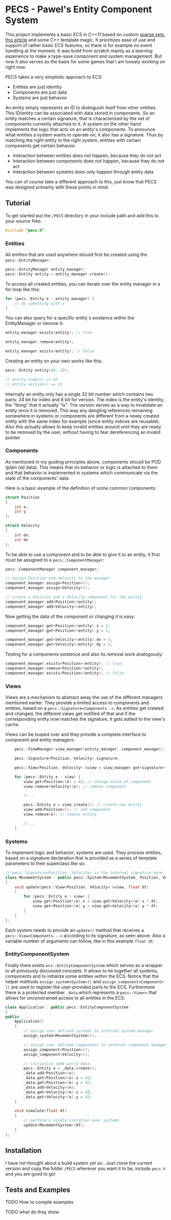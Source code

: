 # PECS - Pawel's Entity Component System
This project implements a basic ECS in C++11 based on custom
[sparse sets](https://programmingpraxis.com/2012/03/09/sparse-sets/),
[this article](http://cowboyprogramming.com/2007/01/05/evolve-your-heirachy/)
 and some C++ template magic. It prioritizes ease of
 use and support of rather basic ECS features, so there is for
 example no event handling at the moment. It was
build from scratch mainly as a learning experience to make a type-save
component and system management. But now it also serves as
the basis for some games that I am loosely working on right now.

PECS takes a very simplistic approach to ECS:
- Entities are just identity
- Components are just data
- Systems are just behavior

An entity simply represents an ID to distinguish itself from other entities.
This ID/entity can be associated with data stored in components. So  an
entity matches a certain signature, that is characterized by the set of
components currently attached to it. A system on the other hand implements
the logic that acts on an entity's components. To announce what entities a
system wants to operate on, it also has a signature. Thus by matching the
right entity to the right system, entities with certain components get
certain behavior.

- Interaction between entities does not happen, because they do not act
- Interaction between components does not happen, because they do not act
- Interaction between systems does only happen through entity data

You can of course take a different approach to this, just know that PECS
was designed primarily with these points in mind.

## Tutorial
To get started put the `/PECS` directory in your include path and add
this to your source files:
``` c++
#include "pecs.h"
```

### Entities
All entities that are used anywhere should first be created using the
`pecs::EntityManager`:
``` c++
pecs::EntityManager entity_manager;
pecs::Entity entity = entity_manager.create();
```

To access all created entities, you can iterate over the entity manager
in a for loop like this:
``` c++
for (pecs::Entity e : entity_manager) {
    // do something with e
}
```

You can also query for a specific entity`s existence within
the EntityManager or remove it:
``` c++
entity_manager.exists(entity); // true

entity_manager.remove(entity);

entity_manager.exists(entity); // false
```

Creating an entity on your own works like this:
``` c++
pecs::Entity entity(42, 13);

// entity.index() == 42
// entity.version() == 13
```

Internally an entity only has a single 32 bit number which contains two
parts: 24 bit for index and 8 bit for version. The index is the entity's
identity, the "thing" that it actually "is". The version serves as a
way to invalidate an entity once it is removed. This way any dangling
references remaining somewhere in systems or components are different
from a newly created entity with the same index for example (since entity
indices are reusable). Also this actually allows to keep invalid entities
around until they are ready to be removed by the user, without having to
fear dereferencing an invalid pointer.


### Components
As mentioned in my guiding principles above, components should be POD
(plain old data). This means that no behavior or logic is attached to
them and that behavior is implemented in systems which communicate via
the state of the components' data.

Here is a basic example of the definition of some common components:
``` c++
struct Position
{
    int x;
    int y
};

struct Velocity
{
    int dx;
    int dx
};
```

To be able to use a component and to be able to give it to an entity, it
first must be assigned to a `pecs::ComponentManager`:
``` c++
pecs::ComponentManager component_manager;

// assign Position and Velocity to the manager
component_manager.assign<Position>();
component_manager.assign<Velocity>();

// create a Position and a Velocity component for the entity
component_manager.add<Position>(entity);
component_manager.add<Velocity>(entity);
```

Now getting the data of the component or changing it is easy:
``` c++
component_manager.get<Position>(entity).x = 1;
component_manager.get<Position>(entity).y = 1;

component_manager.get<Velocity>(entity).dx = 1;
component_manager.get<Velocity>(entity).dy = 1;
```

Testing for a components existence and also its removal work analogously:
``` c++
component_manager.exists<Position>(entity); // true
component_manager.remove<Position>(entity);
component_manager.exists<Position>(entity); // false
```


### Views
Views are a mechanism to abstract away the use of the different managers
mentioned earlier. They provide a limited access to components and
entities, based on a `pecs::Signature<Components..>`. As entities get
created and changed, the different views get notified of that and if the
corresponding entity now matches the signature, it gets added to the
view's cache.

Views can be looped over and they provide a complete interface to
component and entity managers:

``` c++
    pecs::ViewManager view_manager(entity_manager, component_manager);

    pecs::Signature<Position, Velocity> signature;

    pecs::View<Position, Velocity> &view = view_manager.get<signature>();

    for (pecs::Entity e : view) {
        view.get<Position>(e) = 42; // change value of component
        view.remove<Velocity>(e); // remove component

        // ..

        pecs::Entity e = view.create(); // create new entity
        view.add<Position>(); // add component
        view.remove(e); // remove entity

        // ..
    }
```


### Systems
To implement logic and behavior, systems are used. They process entities,
based on a signature declaration that is provided as a series of template
parameters to their superclass like so:

``` c++
// pecs::Signature<Position, Velocity> is the internal signature here..
class MovementSystem : public pecs::System<MovementSystem, Position, Velocity>
{
    void update(pecs::View<Position, Velocity> &view, float dt)
    {
        for (pecs::Entity e : view) {
            view.get<Position>(e).x = view.get<Velocity>(e).x * dt;
            view.get<Position>(e).y = view.get<Velocity>(e).y * dt;
        }
    }
};
```

Each system needs to provide an `update()` method that receives a `pecs::View<Components...>`
according to its signature, as seen above. Also a variable number of
arguments can follow, like in this example `float dt`.


### EntityComponentSystem
Finally there exists `ecs::EntityComponentSystem` which serves as a wrapper
to all previously discussed concepts. It allows to tie together all systems,
components and to initialize some entities within the ECS. Notice that
the helper methods `assign_system<System>()` and `assign_component<Component>()`
are used to register the user-provided parts to the ECS. Furthermore there
is a protected member `_data` which represents a `pecs::View<>` that allows
for unconstrained access to all entities in the ECS.
```c++
class Application : public pecs::EntityComponentSystem
{
public:
    Application()
    {
        // assign user defined systems to internal system manager
        assign_system<MovementSystem>();

        // assign user defined components to internal component manager
        assign_component<Position>();
        assign_component<Velocity>();

        // initialize some world data
        pecs::Entity e = _data.create();
        _data.add<Position>(e);
        _data.get<Position>(e).x = 42;
        _data.get<Position>(e).y = 42;
        _data.add<Velocity>(e);
        _data.get<Velocity>(e).x = 42;
        _data.get<Velocity>(e).y = 42;
    }

    void simulate(float dt)
    {
        // perform a single iteration over systems
        update<MovementSystem>(dt);
    }
};
```

## Installation
I have not thought about a build system yet so..
Just clone the current version and copy the folder `/PECS` wherever
you want it to be, include `pecs.h` and you are good to go!

## Tests and Examples
TODO How to compile examples

TODO what do they show

